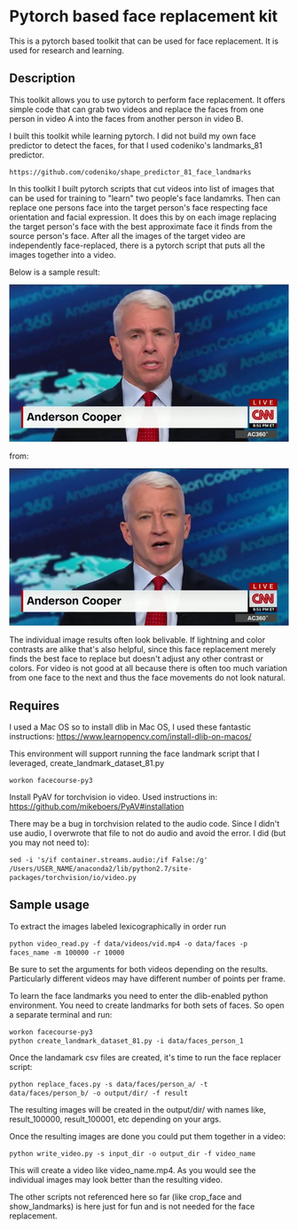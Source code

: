 # Pytorch based face replacement kit

This is a pytorch based toolkit that can be used for face replacement. It is
used for research and learning.

## Description

This toolkit allows you to use pytorch to perform face replacement. It offers
simple code that can grab two videos and replace the faces from one person
in video A into the faces from another person in video B.

I built this toolkit while learning pytorch. I did not build my own face
predictor to detect the faces, for that I used codeniko's landmarks_81 predictor.
```
https://github.com/codeniko/shape_predictor_81_face_landmarks
```

In this toolkit I built pytorch scripts that cut videos into list of images that
can be used for training to "learn" two people's face landamrks. Then can
replace one persons face into the target person's face respecting face
orientation and facial expression. It does this by on each image replacing the
target person's face with the best approximate face it finds from the source
person's face. After all the images of the target video are independently
face-replaced, there is a pytorch script that puts all the images together into
a video.

Below is a sample result:
<p align="center">
    <img src="result1.jpg" width="600"\>
 </p>

from:
<p align="center">
    <img src="target1.jpg" width="600"\>
 </p>

The individual image results often look belivable. If lightning and color contrasts are alike that's also helpful,
since this face replacement merely finds the best face to replace but doesn't adjust any other contrast or colors.
For video is not good at all
because there is often too much variation from one face to the next and thus the face movements do not look natural.

## Requires
I used a Mac OS so to install dlib in Mac OS, I used these fantastic
instructions:
https://www.learnopencv.com/install-dlib-on-macos/

This environment will support running the face landmark script that I leveraged,
create_landmark_dataset_81.py
```
workon facecourse-py3
```

Install PyAV for torchvision io video. Used instructions in:
https://github.com/mikeboers/PyAV#installation

There may be a bug in torchvision related to the audio code. Since I didn't use
audio, I overwrote that file to not do audio and avoid the error.
I did (but you may not need to):
```
sed -i 's/if container.streams.audio:/if False:/g' /Users/USER_NAME/anaconda2/lib/python2.7/site-packages/torchvision/io/video.py
```

## Sample usage

To extract the images labeled lexicographically in order run
```
python video_read.py -f data/videos/vid.mp4 -o data/faces -p faces_name -m 100000 -r 10000
```
Be sure to set the arguments for both videos depending on the results.
Particularly different videos may have different number of points per frame.

To learn the face landmarks you need to enter the dlib-enabled python
environment. You need to create landmarks for both sets of faces.
So open a separate terminal and run:
```
workon facecourse-py3
python create_landmark_dataset_81.py -i data/faces_person_1
```

Once the landamark csv files are created, it's time to run the face replacer
script:
```
python replace_faces.py -s data/faces/person_a/ -t data/faces/person_b/ -o output/dir/ -f result
```
The resulting images will be created in the output/dir/ with names like,
result_100000, result_100001, etc depending on your args.

Once the resulting images are done you could put them together in a video:
```
python write_video.py -s input_dir -o output_dir -f video_name
```

This will create a video like video_name.mp4. As you would see the individual
images may look better than the resulting video.

The other scripts not referenced here so far (like crop_face and show_landmarks)
is here just for fun and is not needed for the face replacement.

